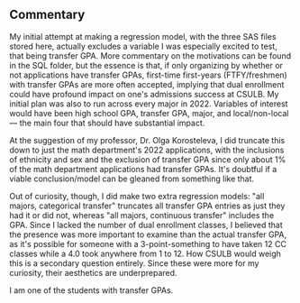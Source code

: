 ## Commentary
My initial attempt at making a regression model, with the three SAS files stored here, actually excludes a variable I was especially excited to test, that being transfer GPA. More commentary on the motivations can be found in the SQL folder, but the essence is that, if only organizing by whether or not applications have transfer GPAs, first-time first-years (FTFY/freshmen) with transfer GPAs are more often accepted, implying that dual enrollment could have profound impact on one's admissions success at CSULB. My initial plan was also to run across every major in 2022. Variables of interest would have been high school GPA, transfer GPA, major, and local/non-local — the main four that should have substantial impact.

At the suggestion of my professor, Dr. Olga Korosteleva, I did truncate this down to just the math department's 2022 applications, with the inclusions of ethnicity and sex and the exclusion of transfer GPA since only about 1% of the math department applications had transfer GPAs. It's doubtful if a viable conclusion/model can be gleaned from something like that.

Out of curiosity, though, I did make two extra regression models: "all majors, categorical transfer" truncates all transfer GPA entries as just they had it or did not, whereas "all majors, continuous transfer" includes the GPA. Since I lacked the number of dual enrollment classes, I believed that the presence was more important to examine than the actual transfer GPA, as it's possible for someone with a 3-point-something to have taken 12 CC classes while a 4.0 took anywhere from 1 to 12. How CSULB would weigh this is a secondary question entirely. Since these were more for my curiosity, their aesthetics are underprepared.

I am one of the students with transfer GPAs.